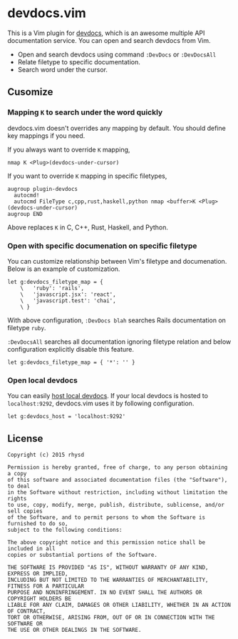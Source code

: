 devdocs.vim
===========

This is a Vim plugin for [devdocs](http://devdocs.io/), which is an awesome multiple API documentation service.  You can open and search devdocs from Vim.

- Open and search devdocs using command `:DevDocs` or `:DevDocsAll`
- Relate filetype to specific documentation.
- Search word under the cursor.

## Cusomize

### Mapping `K` to search under the word quickly

devdocs.vim doesn't overrides any mapping by default.  You should define key mappings if you need.

If you always want to override `K` mapping,

```vim
nmap K <Plug>(devdocs-under-cursor)
```

If you want to override `K` mapping in specific filetypes,

```
augroup plugin-devdocs
  autocmd!
  autocmd FileType c,cpp,rust,haskell,python nmap <buffer>K <Plug>(devdocs-under-cursor)
augroup END
```

Above replaces `K` in C, C++, Rust, Haskell, and Python.

### Open with specific documenation on specific filetype

You can customize relationship between Vim's filetype and documenation.
Below is an example of customization.

```vim
let g:devdocs_filetype_map = {
    \   'ruby': 'rails',
    \   'javascript.jsx': 'react',
    \   'javascript.test': 'chai',
    \ }
```

With above configuration, `:DevDocs blah` searches Rails documentation on filetype `ruby`.

`:DevDocsAll` searches all documentation ignoring filetype relation and below configuration explicitly disable this feature.

```vim
let g:devdocs_filetype_map = { '*': '' }
```

### Open local devdocs

You can easily [host local devdocs](https://github.com/Thibaut/devdocs#quick-start).  If your local devdocs is hosted to `localhost:9292`, devdocs.vim uses it by following configuration.

```vim
let g:devdocs_host = 'localhost:9292'
```

## License

```
Copyright (c) 2015 rhysd

Permission is hereby granted, free of charge, to any person obtaining a copy
of this software and associated documentation files (the "Software"), to deal
in the Software without restriction, including without limitation the rights
to use, copy, modify, merge, publish, distribute, sublicense, and/or sell copies
of the Software, and to permit persons to whom the Software is furnished to do so,
subject to the following conditions:

The above copyright notice and this permission notice shall be included in all
copies or substantial portions of the Software.

THE SOFTWARE IS PROVIDED "AS IS", WITHOUT WARRANTY OF ANY KIND, EXPRESS OR IMPLIED,
INCLUDING BUT NOT LIMITED TO THE WARRANTIES OF MERCHANTABILITY, FITNESS FOR A PARTICULAR
PURPOSE AND NONINFRINGEMENT. IN NO EVENT SHALL THE AUTHORS OR COPYRIGHT HOLDERS BE
LIABLE FOR ANY CLAIM, DAMAGES OR OTHER LIABILITY, WHETHER IN AN ACTION OF CONTRACT,
TORT OR OTHERWISE, ARISING FROM, OUT OF OR IN CONNECTION WITH THE SOFTWARE OR
THE USE OR OTHER DEALINGS IN THE SOFTWARE.
```

